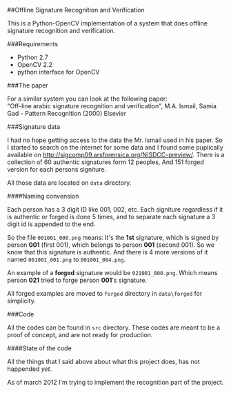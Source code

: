 ##Offline Signature Recognition and Verification

This is a Python-OpenCV implementation of a system that does offline signature recognition and verification.

###Requirements

* Python 2.7
* OpenCV 2.2
* python interface for OpenCV

###The paper

For a similar system you can look at the following paper:    
"Off-line arabic signature recognition and verification", M.A. Ismail, Samia Gad - Pattern Recognition (2000) Elsevier

###Signature data

I had no hope getting access to the data the Mr. Ismail used in his paper. So I started to search on the internet for some data and I found some puplically available on <http://sigcomp09.arsforensica.org/NISDCC-preview/>. There is a collection of 60 authentic signatures form 12 peoples, And 151 forged version for each persons signiture.

All those data are located on `data` directory.

####Naming convension

Each person has a 3 digit ID like 001, 002, etc. Each signiture regardless if it is authentic or forged is done 5 times, and to separate each signature a 3 digit id is appended to the end.

So the file `001001_000.png` means: It's the __1st__ signature, which is signed by person __001__ (first 001), which belongs to person __001__ (second 001). So we know that this signature is authentic. And there is 4 more versions of it named `001001_001.png` to `001001_004.png`.

An example of a __forged__ signature would be `021001_000.png`. Which means person __021__ tried to forge person __001__'s signature.

All forged examples are moved to `forged` directory in `data\forged` for simplicity.

###Code

All the codes can be found in `src` directory. These codes are meant to be a proof of concept, and are not ready for production.

####State of the code

All the things that I said above about what this project does, has not happended _yet_.

As of march 2012 I'm trying to implement the recognition part of the project.